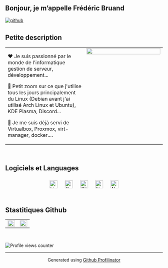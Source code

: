 ## Bonjour, je m’appelle Frédéric Bruand


<a href="https://github.com/fbruand" target="_blank">
<img src=https://img.shields.io/badge/github-%2324292e.svg?&style=for-the-badge&logo=github&logoColor=white alt=github style="margin-bottom: 5px;" />

</a>


<br/>


## Petite description
<table><tr><td valign="top" width="50%">

❤️ Je suis passionné par le monde de l'informatique gestion de serveur, développement...  


🔎 Petit zoom sur ce que j'utilise tous les jours principalement du Linux (Debian avant j'ai utilisé Arch Linux et Ubuntu), KDE Plasma, Discord... 


🔧 Je me suis déjà servi de Virtualbox, Proxmox, virt-manager, docker.... 


</td><td valign="top" width="50%">

<div align="center">
<img src="https://rishavanand.github.io/static/images/greetings.gif" align="center" style="width: 100%" />
</div>


</td></tr></table>

<br/>


## Logiciels et Languages
<div align="center">
<img style="margin: 10px" src="https://profilinator.rishav.dev/skills-assets/linux-original.svg" alt="Linux" height="25" />
<img style="margin: 10px" src="https://profilinator.rishav.dev/skills-assets/gnu_bash-icon.svg" alt="Bash" height="25" />
<img style="margin: 10px" src="https://profilinator.rishav.dev/skills-assets/git-scm-icon.svg" alt="Git" height="25" />
<img style="margin: 10px" src="https://profilinator.rishav.dev/skills-assets/figma-icon.svg" alt="Figma" height="25" />
<img style="margin: 10px" src="https://profilinator.rishav.dev/skills-assets/nodejs-original-wordmark.svg" alt="Node.js" height="25" />
</div>

<br/>


## Stastitiques Github
<table><tr><td valign="top" width="50%">

<img src="https://github-readme-stats.vercel.app/api?username=fbruand&show_icons=true&count_private=true&hide_border=true" align="left" style="width: 100%" />

</td><td valign="top" width="50%">

<img src="https://github-readme-stats.vercel.app/api/top-langs/?username=fbruand&hide_border=true&layout=compact" align="left" style="width: 100%" />

</td></tr></table>

<br/>

![Profile views counter](https://komarev.com/ghpvc/?username=fbruand&&style=flat-square)

----
<div align="center">Generated using <a href="https://profilinator.rishav.dev/" target="_blank">Github Profilinator</a></div>
